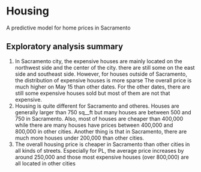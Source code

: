 # Housing
A predictive model for home prices in Sacramento

## Exploratory analysis summary
1. In Sacramento city, the expensive houses are mainly located on the northwest side and the center of the city. there are still some on the east side and southeast side. However, for houses outside of Sacramento, the distribution of expensive houses is more sparse
The overall price is much higher on May 15 than other dates. For the other dates, there are still some expensive houses sold but most of them are not that expensive.
2. Housing is quite different for Sacramento and otheres. Houses are generally larger than 750 sq__ft but many houses are between 500 and 750 in Sacramento. Also, most of houses are cheaper than 400,000 while there are many houses have prices between 400,000 and 800,000 in other cities. Another thing is that in Sacramento, there are much more houses under 200,000 than other cities.
3. The overall housing price is cheaper in Sacramento than other cities in all kinds of streets. Especially for PL, the average price increases by around 250,000 and those most expensive houses (over 800,000) are all located in other cities
